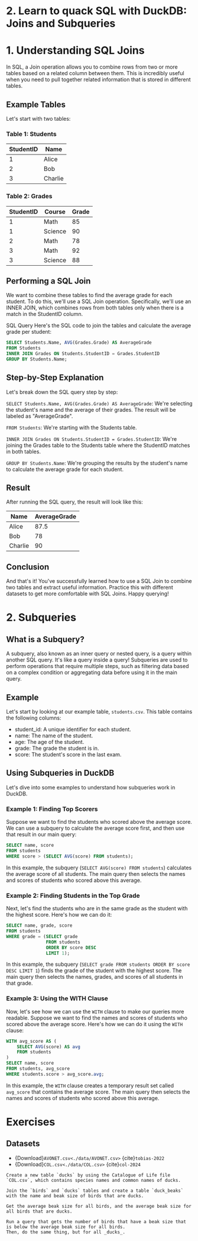 # 2. Learn to quack SQL with DuckDB: Joins and Subqueries

# 1. Understanding SQL Joins
In SQL, a Join operation allows you to combine rows from two or more tables based on a related column between them. This is incredibly useful when you need to pull together related information that is stored in different tables.

## Example Tables
Let's start with two tables:

### Table 1: Students

| StudentID | Name |
| --------- | ---- |
| 1 | Alice |
| 2 | Bob |
| 3 | Charlie |


### Table 2: Grades

| StudentID | Course | Grade |
| --------- | ------ | ----- |
| 1 | Math | 85 |
| 1 | Science | 90 |
| 2 | Math | 78 |
| 3 | Math | 92 |
| 3 | Science | 88 |

## Performing a SQL Join

We want to combine these tables to find the average grade for each student. To do this, we'll use a SQL Join operation. Specifically, we'll use an INNER JOIN, which combines rows from both tables only when there is a match in the StudentID column.

SQL Query
Here's the SQL code to join the tables and calculate the average grade per student:


```SQL
SELECT Students.Name, AVG(Grades.Grade) AS AverageGrade
FROM Students
INNER JOIN Grades ON Students.StudentID = Grades.StudentID
GROUP BY Students.Name;
```

## Step-by-Step Explanation
Let's break down the SQL query step by step:

`SELECT Students.Name, AVG(Grades.Grade) AS AverageGrade`: We're selecting the student's name and the average of their grades. The result will be labeled as "AverageGrade".

`FROM Students`: We're starting with the Students table.

`INNER JOIN Grades ON Students.StudentID = Grades.StudentID`: We're joining the Grades table to the Students table where the StudentID matches in both tables.

`GROUP BY Students.Name`: We're grouping the results by the student's name to calculate the average grade for each student.

## Result
After running the SQL query, the result will look like this:

| Name | AverageGrade |
| ---- | ------------ |
| Alice | 87.5 |
| Bob | 78 |
| Charlie | 90 |

## Conclusion

And that's it! You've successfully learned how to use a SQL Join to combine two tables and extract useful information. Practice this with different datasets to get more comfortable with SQL Joins. Happy querying!

# 2. Subqueries

## What is a Subquery?

A subquery, also known as an inner query or nested query, is a query within another SQL query. It's like a query inside a query! Subqueries are used to perform operations that require multiple steps, such as filtering data based on a complex condition or aggregating data before using it in the main query.

## Example

Let's start by looking at our example table, `students.csv`. This table contains the following columns:

- student_id: A unique identifier for each student.
- name: The name of the student.
- age: The age of the student.
- grade: The grade the student is in.
- score: The student's score in the last exam.

## Using Subqueries in DuckDB

Let's dive into some examples to understand how subqueries work in DuckDB.

### Example 1: Finding Top Scorers
Suppose we want to find the students who scored above the average score. We can use a subquery to calculate the average score first, and then use that result in our main query:

```SQL
SELECT name, score
FROM students
WHERE score > (SELECT AVG(score) FROM students);
```

In this example, the subquery (`SELECT AVG(score) FROM students`) calculates the average score of all students. The main query then selects the names and scores of students who scored above this average.

### Example 2: Finding Students in the Top Grade

Next, let's find the students who are in the same grade as the student with the highest score. Here's how we can do it:

```SQL
SELECT name, grade, score
FROM students
WHERE grade = (SELECT grade
               FROM students
               ORDER BY score DESC
               LIMIT 1);
```

In this example, the subquery (`SELECT grade FROM students ORDER BY score DESC LIMIT 1`) finds the grade of the student with the highest score. The main query then selects the names, grades, and scores of all students in that grade.

### Example 3: Using the WITH Clause

Now, let's see how we can use the `WITH` clause to make our queries more readable. Suppose we want to find the names and scores of students who scored above the average score. Here's how we can do it using the `WITH` clause:

```SQL
WITH avg_score AS (
    SELECT AVG(score) AS avg
    FROM students
)
SELECT name, score
FROM students, avg_score
WHERE students.score > avg_score.avg;
```

In this example, the `WITH` clause creates a temporary result set called `avg_score` that contains the average score. The main query then selects the names and scores of students who scored above this average.

# Exercises

## Datasets

- {Download}`AVONET.csv<./data/AVONET.csv>` {cite}`tobias-2022`
- {Download}`COL.csv<./data/COL.csv>` {cite}`col-2024`

```{admonition} Exercise
Create a new table `ducks` by using the Catalogue of Life file `COL.csv`, which contains species names and common names of ducks.
```

```{admonition} Exercise
Join the `birds` and `ducks` tables and create a table `duck_beaks` with the name and beak size of birds that are ducks.
``` 

```{admonition} Exercise
Get the average beak size for all birds, and the average beak size for all birds that are ducks.
```

```{admonition} Exercise
Run a query that gets the number of birds that have a beak size that is below the average beak size for all birds.
Then, do the same thing, but for all _ducks_.
```
